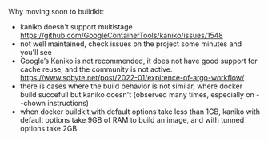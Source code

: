 Why moving soon to buildkit:

- kaniko doesn't support multistage
  https://github.com/GoogleContainerTools/kaniko/issues/1548
- not well maintained, check issues on the project some minutes and you'll see
- Google’s Kaniko is not recommended, it does not have good support for cache reuse, and the community is not active.
  https://www.sobyte.net/post/2022-01/expirence-of-argo-workflow/
- there is cases where the build behavior is not similar, where docker build succefull but kaniko doesn't (observed many times, especially on --chown instructions)
- when docker buildkit with default options take less than 1GB, kaniko with default options take 9GB of RAM to build an image, and with tunned options take 2GB